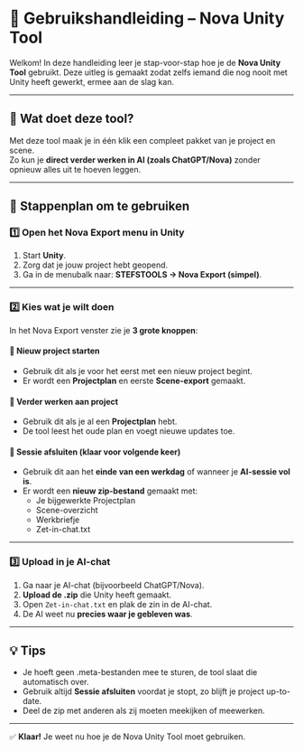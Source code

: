 # 📘 Gebruikshandleiding – Nova Unity Tool

Welkom! In deze handleiding leer je stap-voor-stap hoe je de **Nova Unity Tool** gebruikt.
Deze uitleg is gemaakt zodat zelfs iemand die nog nooit met Unity heeft gewerkt, ermee aan de slag kan.

---

## 🎯 Wat doet deze tool?
Met deze tool maak je in één klik een compleet pakket van je project en scene.  
Zo kun je **direct verder werken in AI (zoals ChatGPT/Nova)** zonder opnieuw alles uit te hoeven leggen.

---

## 🚀 Stappenplan om te gebruiken

### 1️⃣ Open het Nova Export menu in Unity
1. Start **Unity**.
2. Zorg dat je jouw project hebt geopend.
3. Ga in de menubalk naar: **STEFSTOOLS → Nova Export (simpel)**.

---

### 2️⃣ Kies wat je wilt doen
In het Nova Export venster zie je **3 grote knoppen**:

#### 🔹 Nieuw project starten
- Gebruik dit als je voor het eerst met een nieuw project begint.
- Er wordt een **Projectplan** en eerste **Scene-export** gemaakt.

#### 🔹 Verder werken aan project
- Gebruik dit als je al een **Projectplan** hebt.
- De tool leest het oude plan en voegt nieuwe updates toe.

#### 🔹 Sessie afsluiten (klaar voor volgende keer)
- Gebruik dit aan het **einde van een werkdag** of wanneer je **AI-sessie vol is**.
- Er wordt een **nieuw zip-bestand** gemaakt met:
  - Je bijgewerkte Projectplan
  - Scene-overzicht
  - Werkbriefje
  - Zet-in-chat.txt

---

### 3️⃣ Upload in je AI-chat
1. Ga naar je AI-chat (bijvoorbeeld ChatGPT/Nova).
2. **Upload de .zip** die Unity heeft gemaakt.
3. Open `Zet-in-chat.txt` en plak de zin in de AI-chat.
4. De AI weet nu **precies waar je gebleven was**.

---

## 💡 Tips
- Je hoeft geen .meta-bestanden mee te sturen, de tool slaat die automatisch over.
- Gebruik altijd **Sessie afsluiten** voordat je stopt, zo blijft je project up-to-date.
- Deel de zip met anderen als zij moeten meekijken of meewerken.

---

✅ **Klaar!** Je weet nu hoe je de Nova Unity Tool moet gebruiken.
